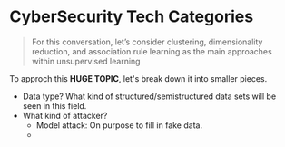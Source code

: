 # CyberSecurity Tech Categories
>For this conversation, let’s consider clustering, dimensionality reduction, and association rule learning as the main approaches within unsupervised learning

To approch this **HUGE TOPIC**, let's break down it into smaller pieces. 

- Data type? What kind of structured/semistructured data sets will be seen in this field. 
- What kind of attacker? 
	- Model attack: On purpose to fill in fake data.
	- 
<!--stackedit_data:
eyJoaXN0b3J5IjpbLTExMTIyNzcyMDJdfQ==
-->
